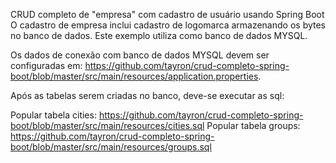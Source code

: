 CRUD completo de "empresa" com cadastro de usuário usando Spring Boot
O cadastro de empresa inclui cadastro de logomarca armazenando os bytes no banco de dados. Este exemplo utiliza como banco de dados MYSQL.

Os dados de conexão com banco de dados MYSQL devem ser configuradas em: https://github.com/tayron/crud-completo-spring-boot/blob/master/src/main/resources/application.properties.

Após as tabelas serem criadas no banco, deve-se executar as sql:

Popular tabela cities: https://github.com/tayron/crud-completo-spring-boot/blob/master/src/main/resources/cities.sql
Popular tabela groups: https://github.com/tayron/crud-completo-spring-boot/blob/master/src/main/resources/groups.sql
